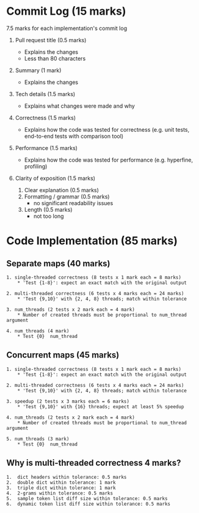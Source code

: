 # Commit Log (15 marks)
7.5 marks for each implementation's commit log

1.  Pull request title (0.5 marks)
    * Explains the changes
    * Less than 80 characters

2.  Summary (1 mark)
    * Explains the changes

3.  Tech details (1.5 marks)
    * Explains what changes were made and why

4.  Correctness (1.5 marks)
    * Explains how the code was tested for correctness (e.g. unit tests, end-to-end tests with comparison tool)

5.  Performance (1.5 marks)
    * Explains how the code was tested for performance (e.g. hyperfine, profiling)

6.  Clarity of exposition (1.5 marks)
    1. Clear explanation (0.5 marks)
    2. Formatting / grammar (0.5 marks)
        * no significant readability issues
    3. Length (0.5 marks)
        * not too long

# Code Implementation (85 marks)

## Separate maps (40 marks)
    1. single-threaded correctness (8 tests x 1 mark each = 8 marks)
        * 'Test {1-8}': expect an exact match with the original output

    2. multi-threaded correctness (6 tests x 4 marks each = 24 marks)
        * 'Test {9,10}' with {2, 4, 8} threads; match within tolerance

    3. num_threads (2 tests x 2 mark each = 4 mark)
        * Number of created threads must be proportional to num_thread argument

    4. num_threads (4 mark)
        * Test {0}  num_thread

## Concurrent maps (45 marks)
    1. single-threaded correctness (8 tests x 1 mark each = 8 marks)
        * 'Test {1-8}': expect an exact match with the original output

    2. multi-threaded correctness (6 tests x 4 marks each = 24 marks)
        * 'Test {9,10}' with {2, 4, 8} threads; match within tolerance

    3. speedup (2 tests x 3 marks each = 6 marks)
        * 'Test {9,10}' with {16} threads; expect at least 5% speedup

    4. num_threads (2 tests x 2 mark each = 4 mark)
        * Number of created threads must be proportional to num_thread argument
    
    5. num_threads (3 mark)
        * Test {0}  num_thread

## Why is multi-threaded correctness 4 marks?
    1.  dict headers within tolerance: 0.5 marks
    2.  double dict within tolerance: 1 mark
    3.  triple dict within tolerance: 1 mark
    4.  2-grams within tolerance: 0.5 marks
    5.  sample token list diff size within tolerance: 0.5 marks
    6.  dynamic token list diff size within tolerance: 0.5 marks
